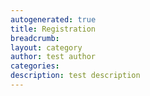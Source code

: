 ```yaml
---
autogenerated: true
title: Registration
breadcrumb: 
layout: category
author: test author
categories: 
description: test description
---
```


